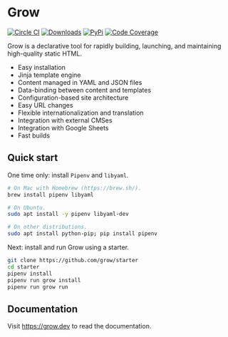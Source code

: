 # Grow

[![Circle CI](https://circleci.com/gh/grow/grow.png?style=shield)](https://circleci.com/gh/grow/grow)
[![Downloads](https://img.shields.io/github/downloads/grow/grow/total.svg)](https://github.com/grow/grow/releases)
[![PyPi](https://img.shields.io/pypi/v/grow.svg)](https://pypi.python.org/pypi/grow)
[![Code Coverage](https://codecov.io/gh/grow/grow/branch/master/graph/badge.svg)](https://codecov.io/gh/grow/grow)

Grow is a declarative tool for rapidly building, launching, and maintaining high-quality static HTML.

- Easy installation
- Jinja template engine
- Content managed in YAML and JSON files
- Data-binding between content and templates
- Configuration-based site architecture
- Easy URL changes
- Flexible internationalization and translation
- Integration with external CMSes
- Integration with Google Sheets
- Fast builds

## Quick start

One time only: install `Pipenv` and `libyaml`.

```bash
# On Mac with Homebrew (https://brew.sh/).
brew install pipenv libyaml

# On Ubuntu.
sudo apt install -y pipenv libyaml-dev

# On other distributions.
sudo apt install python-pip; pip install pipenv
```

Next: install and run Grow using a starter.

```bash
git clone https://github.com/grow/starter
cd starter
pipenv install
pipenv run grow install
pipenv run grow run
```

## Documentation

Visit https://grow.dev to read the documentation.
